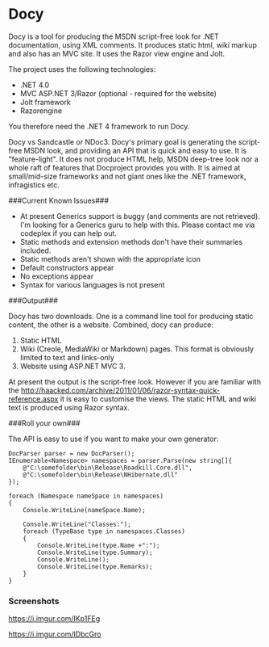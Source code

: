 Docy
====

Docy is a tool for producing the MSDN script-free look for .NET documentation, using XML comments. It produces static html, wiki markup and also has an MVC site. It uses the Razor view engine and Jolt.

The project uses the following technologies:
* .NET 4.0
* MVC ASP.NET 3/Razor (optional - required for the website)
* Jolt framework
* Razorengine

You therefore need the .NET 4 framework to run Docy. 

Docy vs Sandcastle or NDoc3. 
Docy's primary goal is generating the script-free MSDN look, and providing an API that is quick and easy to use. It is "feature-light".
It does not produce HTML help, MSDN deep-tree look nor a whole raft of features that Docproject provides you with. 
It is aimed at small/mid-size frameworks and not giant ones like the .NET framework, infragistics etc.

###Current Known Issues###
* At present Generics support is buggy (and comments are not retrieved). I'm looking for a Generics guru to help with this. Please contact me via codeplex if you can help out.
* Static methods and extension methods don't have their summaries included.
* Static methods aren't shown with the appropriate icon
* Default constructors appear
* No exceptions appear
* Syntax for various languages is not present

###Output###

Docy has two downloads. One is a command line tool for producing static content, the other is a website. Combined, docy can produce:

1. Static HTML
2. Wiki (Creole, MediaWiki or Markdown) pages. This format is obviously limited to text and links-only
3. Website using ASP.NET MVC 3.

At present the output is the script-free look. However if you are familiar with the http://haacked.com/archive/2011/01/06/razor-syntax-quick-reference.aspx it is easy to customise the views. The static HTML and wiki text is produced using Razor syntax.

###Roll your own###

The API is easy to use if you want to make your own generator:

    DocParser parser = new DocParser();
    IEnumerable<Namespace> namespaces = parser.Parse(new string[]{
    	@"C:\somefolder\bin\Release\Roadkill.Core.dll",
    	@"C:\somefolder\bin\Release\NHibernate.dll"
    });
    
    foreach (Namespace nameSpace in namespaces)
    {
    	Console.WriteLine(nameSpace.Name);
    	
    	Console.WriteLine("Classes:");
    	foreach (TypeBase type in namespaces.Classes)
    	{
    		Console.WriteLine(type.Name +":");
    		Console.WriteLine(type.Summary);
    		Console.WriteLine();
    		Console.WriteLine(type.Remarks);
    	}
    }



### Screenshots ###

https://i.imgur.com/IKp1FEg

https://i.imgur.com/IDbcGro
